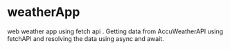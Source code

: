 # weatherApp
web weather app using  fetch api .
Getting data from AccuWeatherAPI using fetchAPI and resolving the data using async and await. 

